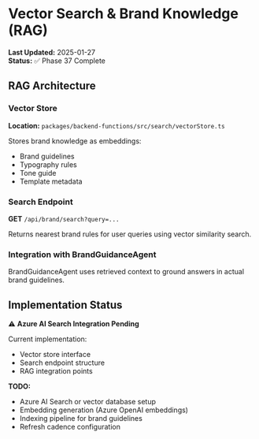# Vector Search & Brand Knowledge (RAG)

**Last Updated:** 2025-01-27  
**Status:** ✅ Phase 37 Complete

## RAG Architecture

### Vector Store

**Location:** `packages/backend-functions/src/search/vectorStore.ts`

Stores brand knowledge as embeddings:

- Brand guidelines
- Typography rules
- Tone guide
- Template metadata

### Search Endpoint

**GET** `/api/brand/search?query=...`

Returns nearest brand rules for user queries using vector similarity search.

### Integration with BrandGuidanceAgent

BrandGuidanceAgent uses retrieved context to ground answers in actual brand guidelines.

## Implementation Status

⚠️ **Azure AI Search Integration Pending**

Current implementation:

- Vector store interface
- Search endpoint structure
- RAG integration points

**TODO:**

- Azure AI Search or vector database setup
- Embedding generation (Azure OpenAI embeddings)
- Indexing pipeline for brand guidelines
- Refresh cadence configuration
